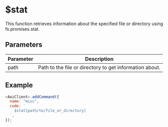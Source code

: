 # $stat

This function retrieves information about the specified file or directory using fs.promises.stat.

## Parameters

| Parameter | Description                                             |
| --------- | ------------------------------------------------------- |
| path      | Path to the file or directory to get information about. |

## Example

```js
<AoiClient>.addCommand({
  name: "misc",
  code: `
    $stat[path/to/file_or_directory]
  `,
});
```
